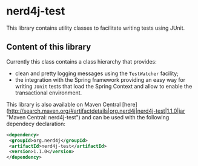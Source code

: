 # nerd4j-test
This library contains utility classes to facilitate writing tests using JUnit.

## Content of this library

Currently this class contains a class hierarchy that provides:
* clean and pretty logging messages using the `TestWatcher` facility;
* the integration with the Spring framework providing an easy way for writing `JUnit` tests that load the Spring Context and allow to enable the transactional environment.


This library is also available on Maven Central [here] (http://search.maven.org/#artifactdetails|org.nerd4j|nerd4j-test|1.1.0|jar "Maven Central: nerd4j-test") and can be used with the following dependecy declaration:
```xml
<dependency>
 <groupId>org.nerd4j</groupId>
 <artifactId>nerd4j-test</artifactId>
 <version>1.1.0</version>
</dependency>
```
